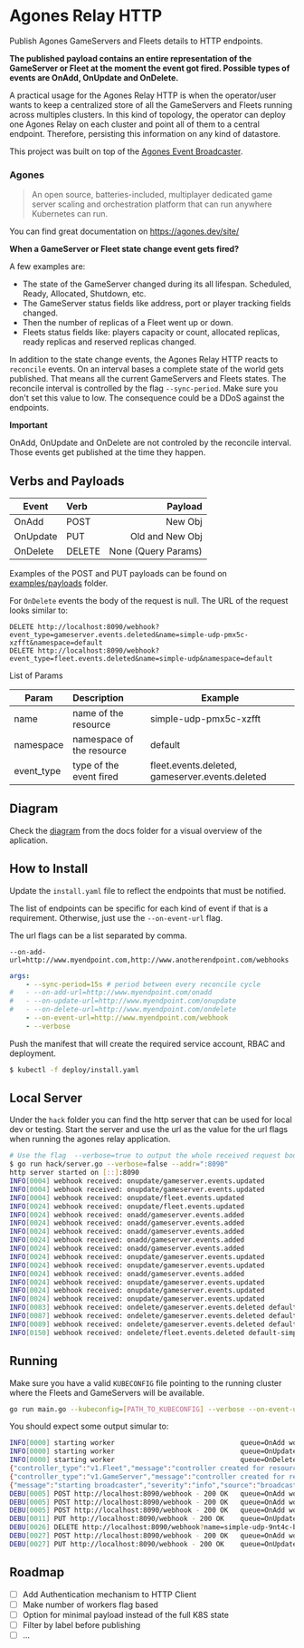 # Agones Relay HTTP

Publish Agones GameServers and Fleets details to HTTP endpoints.

**The published payload contains an entire representation of the GameServer or Fleet at the moment the event got fired. Possible types of events are OnAdd, OnUpdate and OnDelete.**

A practical usage for the Agones Relay HTTP is when the operator/user wants to keep a centralized store of all the GameServers and Fleets running across multiples clusters. In this kind of topology, the operator can deploy one Agones Relay on each cluster and point all of them to a central endpoint. Therefore, persisting this information on any kind of datastore.

This project was built on top of the [Agones Event Broadcaster](https://github.com/Octops/agones-event-broadcaster).

### Agones
> An open source, batteries-included, multiplayer dedicated game server scaling and orchestration platform that can run anywhere Kubernetes can run.

You can find great documentation on https://agones.dev/site/

**When a GameServer or Fleet state change event gets fired?**

A few examples are:
- The state of the GameServer changed during its all lifespan. Scheduled, Ready, Allocated, Shutdown, etc. 
- The GameServer status fields like address, port or player tracking fields changed.
- Then the number of replicas of a Fleet went up or down.
- Fleets status fields like: players capacity or count, allocated replicas, ready replicas and reserved replicas changed.
 
In addition to the state change events, the Agones Relay HTTP reacts to `reconcile` events. On an interval bases a complete state of the world gets published. That means all the current GameServers and Fleets states.
The reconcile interval is controlled by the flag `--sync-period`. Make sure you don't set this value to low. The consequence could be a DDoS against the endpoints.

**Important**

OnAdd, OnUpdate and OnDelete are not controled by the reconcile interval. Those events get published at the time they happen.  

## Verbs and Payloads 
| Event        | Verb          | Payload             |
| ------------ |:------------- | ------------------: |
| OnAdd        | POST          | New Obj             |
| OnUpdate     | PUT           | Old and New Obj     |
| OnDelete     | DELETE        | None (Query Params) |

Examples of the POST and PUT payloads can be found on [examples/payloads]() folder.

For `OnDelete` events the body of the request is null. The URL of the request looks similar to:
```
DELETE http://localhost:8090/webhook?event_type=gameserver.events.deleted&name=simple-udp-pmx5c-xzfft&namespace=default
DELETE http://localhost:8090/webhook?event_type=fleet.events.deleted&name=simple-udp&namespace=default
```
List of Params

| Param        | Description               | Example                                         | 
| -----------  |:------------------------- | ----------------------------------------------- |
| name         | name of the resource      | simple-udp-pmx5c-xzfft                          |
| namespace    | namespace of the resource | default                                         |
| event_type   | type of the event fired   | fleet.events.deleted, gameserver.events.deleted |

## Diagram
Check the [diagram](docs/overview-diagram.png) from the docs folder for a visual overview of the aplication. 

## How to Install

Update the `install.yaml` file to reflect the endpoints that must be notified.

The list of endpoints can be specific for each kind of event if that is a requirement. Otherwise, just use the `--on-event-url` flag.

The url flags can be a list separated by comma.
```
--on-add-url=http://www.myendpoint.com,http://www.anotherendpoint.com/webhooks
``` 

```yaml
args:
    - --sync-period=15s # period between every reconcile cycle 
#   - --on-add-url=http://www.myendpoint.com/onadd
#   - --on-update-url=http://www.myendpoint.com/onupdate
#   - --on-delete-url=http://www.myendpoint.com/ondelete
    - --on-event-url=http://www.myendpoint.com/webhook
    - --verbose
```

Push the manifest that will create the required service account, RBAC and deployment.
```bash
$ kubectl -f deploy/install.yaml
```

## Local Server

Under the `hack` folder you can find the http server that can be used for local dev or testing. Start the server and use the url as the value for the url flags when running the agones relay application.
```bash
# Use the flag  --verbose=true to output the whole received request body
$ go run hack/server.go --verbose=false --addr=":8090" 
http server started on [::]:8090
INFO[0004] webhook received: onupdate/gameserver.events.updated
INFO[0004] webhook received: onupdate/gameserver.events.updated
INFO[0004] webhook received: onupdate/fleet.events.updated
INFO[0024] webhook received: onupdate/fleet.events.updated
INFO[0024] webhook received: onadd/gameserver.events.added
INFO[0024] webhook received: onadd/gameserver.events.added
INFO[0024] webhook received: onadd/gameserver.events.added
INFO[0024] webhook received: onadd/gameserver.events.added
INFO[0024] webhook received: onadd/gameserver.events.added
INFO[0024] webhook received: onupdate/gameserver.events.updated
INFO[0024] webhook received: onupdate/gameserver.events.updated
INFO[0024] webhook received: onadd/gameserver.events.added
INFO[0024] webhook received: onupdate/gameserver.events.updated
INFO[0024] webhook received: onupdate/gameserver.events.updated
INFO[0024] webhook received: onupdate/gameserver.events.updated
INFO[0083] webhook received: ondelete/gameserver.events.deleted default-simple-udp-9nt4c-qv7nm
INFO[0087] webhook received: ondelete/gameserver.events.deleted default-simple-udp-9nt4c-t46nx
INFO[0089] webhook received: ondelete/gameserver.events.deleted default-simple-udp-9nt4c-pt5fb
INFO[0150] webhook received: ondelete/fleet.events.deleted default-simple-udp
```

## Running

Make sure you have a valid `KUBECONFIG` file pointing to the running cluster where the Fleets and GameServers will be available.

```bash
go run main.go --kubeconfig=[PATH_TO_KUBECONFIG] --verbose --on-event-url=http://localhost:8090/webhook
```

You should expect some output simular to:

```bash
INFO[0000] starting worker                               queue=OnAdd worker=1
INFO[0000] starting worker                               queue=OnUpdate worker=1
INFO[0000] starting worker                               queue=OnDelete worker=1
{"controller_type":"v1.Fleet","message":"controller created for resource of type v1.Fleet","severity":"info","source":"controller","time":"2020-10-12T14:44:47.308991+02:00"}
{"controller_type":"v1.GameServer","message":"controller created for resource of type v1.GameServer","severity":"info","source":"controller","time":"2020-10-12T14:44:47.309462+02:00"}
{"message":"starting broadcaster","severity":"info","source":"broadcaster","time":"2020-10-12T14:44:47.309501+02:00"}
DEBU[0005] POST http://localhost:8090/webhook - 200 OK   queue=OnAdd worker=1
DEBU[0005] POST http://localhost:8090/webhook - 200 OK   queue=OnAdd worker=3
DEBU[0005] POST http://localhost:8090/webhook - 200 OK   queue=OnAdd worker=2
DEBU[0011] PUT http://localhost:8090/webhook - 200 OK    queue=OnUpdate worker=2
DEBU[0026] DELETE http://localhost:8090/webhook?name=simple-udp-9nt4c-b2xck&namespace=default&source=gameserver.events.deleted - 200 OK  queue=OnDelete worker=3
DEBU[0027] POST http://localhost:8090/webhook - 200 OK   queue=OnAdd worker=1
DEBU[0027] PUT http://localhost:8090/webhook - 200 OK    queue=OnUpdate worker=1

```

## Roadmap

- [ ] Add Authentication mechanism to HTTP Client
- [ ] Make number of workers flag based
- [ ] Option for minimal payload instead of the full K8S state
- [ ] Filter by label before publishing
- [ ] ...
